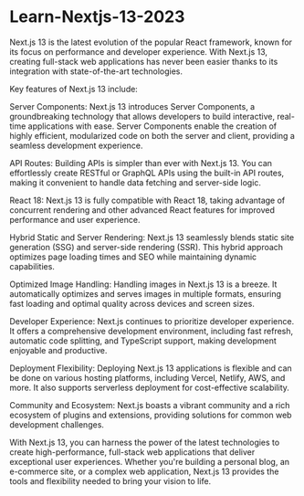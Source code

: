# Learn-Nextjs-13-2023

Next.js 13 is the latest evolution of the popular React framework, known for its focus on performance and developer experience. With Next.js 13, creating full-stack web applications has never been easier thanks to its integration with state-of-the-art technologies.

Key features of Next.js 13 include:

Server Components: Next.js 13 introduces Server Components, a groundbreaking technology that allows developers to build interactive, real-time applications with ease. Server Components enable the creation of highly efficient, modularized code on both the server and client, providing a seamless development experience.

API Routes: Building APIs is simpler than ever with Next.js 13. You can effortlessly create RESTful or GraphQL APIs using the built-in API routes, making it convenient to handle data fetching and server-side logic.

React 18: Next.js 13 is fully compatible with React 18, taking advantage of concurrent rendering and other advanced React features for improved performance and user experience.

Hybrid Static and Server Rendering: Next.js 13 seamlessly blends static site generation (SSG) and server-side rendering (SSR). This hybrid approach optimizes page loading times and SEO while maintaining dynamic capabilities.

Optimized Image Handling: Handling images in Next.js 13 is a breeze. It automatically optimizes and serves images in multiple formats, ensuring fast loading and optimal quality across devices and screen sizes.

Developer Experience: Next.js continues to prioritize developer experience. It offers a comprehensive development environment, including fast refresh, automatic code splitting, and TypeScript support, making development enjoyable and productive.

Deployment Flexibility: Deploying Next.js 13 applications is flexible and can be done on various hosting platforms, including Vercel, Netlify, AWS, and more. It also supports serverless deployment for cost-effective scalability.

Community and Ecosystem: Next.js boasts a vibrant community and a rich ecosystem of plugins and extensions, providing solutions for common web development challenges.

With Next.js 13, you can harness the power of the latest technologies to create high-performance, full-stack web applications that deliver exceptional user experiences. Whether you're building a personal blog, an e-commerce site, or a complex web application, Next.js 13 provides the tools and flexibility needed to bring your vision to life.
